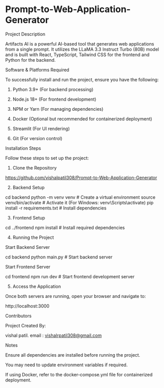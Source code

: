 # Prompt-to-Web-Application-Generator
Project Description

Artifacts AI is a powerful AI-based tool that generates web applications from a single prompt. It utilizes the LLaMA 3.3 Instruct Turbo (80B) model and is built with React, TypeScript, Tailwind CSS for the frontend and Python for the backend.

Software & Platforms Required

To successfully install and run the project, ensure you have the following:

1. Python 3.9+ (For backend processing)

2. Node.js 18+ (For frontend development)

3. NPM or Yarn (For managing dependencies)

4. Docker (Optional but recommended for containerized deployment)

5. Streamlit (For UI rendering)

6. Git (For version control)

Installation Steps

Follow these steps to set up the project:

1. Clone the Repository

https://github.com/vishalpatil308/Prompt-to-Web-Application-Generator

2. Backend Setup

 cd backend
 python -m venv venv  # Create a virtual environment
 source venv/bin/activate  # Activate it (For Windows: venv\Scripts\activate)
 pip install -r requirements.txt  # Install dependencies

3. Frontend Setup

 cd ../frontend
 npm install  # Install required dependencies

4. Running the Project

Start Backend Server

 cd backend
 python main.py  # Start backend server

Start Frontend Server

 cd frontend
 npm run dev  # Start frontend development server

5. Access the Application

Once both servers are running, open your browser and navigate to:

 http://localhost:3000

Contributors

Project Created By:

vishal patil.
email : vishalrpatil308@gmail.com

Notes

Ensure all dependencies are installed before running the project.

You may need to update environment variables if required.

If using Docker, refer to the docker-compose.yml file for containerized deployment.
